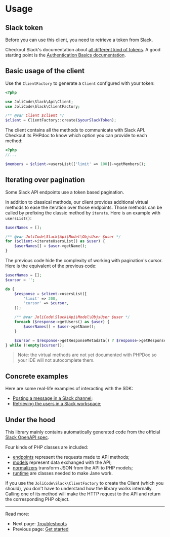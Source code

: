 # Usage

## Slack token

Before you can use this client, you need to retrieve a token from Slack.

Checkout Slack's documentation about [all different kind of tokens](https://api.slack.com/authentication/token-types).
A good starting point is the [Authentication Basics documentation](https://api.slack.com/authentication/basics).

## Basic usage of the client

Use the `ClientFactory` to generate a `Client` configured with your token:

```php
<?php

use JoliCode\Slack\Api\Client;
use JoliCode\Slack\ClientFactory;

/** @var Client $client */
$client = ClientFactory::create($yourSlackToken);
```

The client contains all the methods to communicate with Slack API. Checkout its
PHPdoc to know which option you can provide to each method:

```php
<?php
//...

$members = $client->usersList(['limit' => 100])->getMembers();
```

## Iterating over pagination

Some Slack API endpoints use a token based pagination.

In addition to classical methods, our client provides additional virtual methods
to ease the iteration over those endpoints. Those methods can be called by
prefixing the classic method by `iterate`. Here is an example with `usersList()`:

```php
$userNames = [];

/** @var JoliCode\Slack\Api\Model\ObjsUser $user */
for ($client->iterateUsersList() as $user) {
    $userNames[] = $user->getName();
}
```

The previous code hide the complexity of working with pagination's cursor. Here
is the equivalent of the previous code:

```php
$userNames = [];
$cursor = '';

do {
    $response = $client->usersList([
        'limit' => 200,
        'cursor' => $cursor,
    ]);

    /** @var JoliCode\Slack\Api\Model\ObjsUser $user */
    foreach ($response->getUsers() as $user) {
        $userNames[] = $user->getName();
    }

    $cursor = $response->getResponseMetadata() ? $response->getResponseMetadata()->getNextCursor() : '';
} while (!empty($cursor));
```

>Note: the virtual methods are not yet documented with PHPDoc so your IDE will
not autocomplete them.

## Concrete examples

Here are some real-life examples of interacting with the SDK:

- [Posting a message in a Slack channel](https://github.com/jolicode/slack-php-api/tree/main/docs/examples/posting-message.php);
- [Retrieving the users in a Slack workspace](https://github.com/jolicode/slack-php-api/tree/main/docs/examples/retrieve-users.php);

## Under the hood

This library mainly contains automatically generated code from the official
[Slack OpenAPI spec](https://github.com/slackapi/slack-api-specs).

Four kinds of PHP classes are included:
- [endpoints](https://github.com/jolicode/slack-php-api/tree/main/generated/Endpoint) represent the requests made to API methods;
- [models](https://github.com/jolicode/slack-php-api/tree/main/generated/Model) represent data exchanged with the API;
- [normalizers](https://github.com/jolicode/slack-php-api/tree/main/generated/Normalizer) transform JSON from the API to PHP models;
- [runtime](https://github.com/jolicode/slack-php-api/tree/main/generated/Runtime) are classes needed to make Jane work.

If you use the `JoliCode\Slack\ClientFactory` to create the Client (which you
should), you don't have to understand how the library works internally.
Calling one of its method will make the HTTP request to the API and return the
corresponding PHP object.

***

Read more:
- Next page: [Troubleshoots](3-troubleshoots.md)
- Previous page: [Get started](1-get-started.md)
